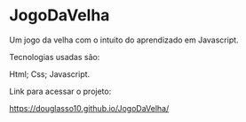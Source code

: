 # JogoDaVelha

Um jogo da velha com o intuito do aprendizado em Javascript.

Tecnologias usadas são:

Html;
Css;
Javascript.

Link para acessar o projeto:

https://douglasso10.github.io/JogoDaVelha/
